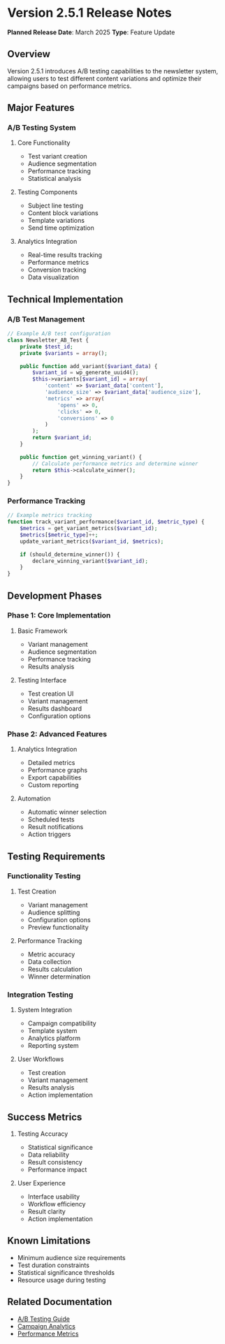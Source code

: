 # Version 2.5.1 Release Notes
**Planned Release Date**: March 2025
**Type**: Feature Update

## Overview
Version 2.5.1 introduces A/B testing capabilities to the newsletter system, allowing users to test different content variations and optimize their campaigns based on performance metrics.

## Major Features

### A/B Testing System
1. Core Functionality
   - Test variant creation
   - Audience segmentation
   - Performance tracking
   - Statistical analysis

2. Testing Components
   - Subject line testing
   - Content block variations
   - Template variations
   - Send time optimization

3. Analytics Integration
   - Real-time results tracking
   - Performance metrics
   - Conversion tracking
   - Data visualization

## Technical Implementation

### A/B Test Management
```php
// Example A/B test configuration
class Newsletter_AB_Test {
    private $test_id;
    private $variants = array();
    
    public function add_variant($variant_data) {
        $variant_id = wp_generate_uuid4();
        $this->variants[$variant_id] = array(
            'content' => $variant_data['content'],
            'audience_size' => $variant_data['audience_size'],
            'metrics' => array(
                'opens' => 0,
                'clicks' => 0,
                'conversions' => 0
            )
        );
        return $variant_id;
    }
    
    public function get_winning_variant() {
        // Calculate performance metrics and determine winner
        return $this->calculate_winner();
    }
}
```

### Performance Tracking
```php
// Example metrics tracking
function track_variant_performance($variant_id, $metric_type) {
    $metrics = get_variant_metrics($variant_id);
    $metrics[$metric_type]++;
    update_variant_metrics($variant_id, $metrics);
    
    if (should_determine_winner()) {
        declare_winning_variant($variant_id);
    }
}
```

## Development Phases

### Phase 1: Core Implementation
1. Basic Framework
   - Variant management
   - Audience segmentation
   - Performance tracking
   - Results analysis

2. Testing Interface
   - Test creation UI
   - Variant management
   - Results dashboard
   - Configuration options

### Phase 2: Advanced Features
1. Analytics Integration
   - Detailed metrics
   - Performance graphs
   - Export capabilities
   - Custom reporting

2. Automation
   - Automatic winner selection
   - Scheduled tests
   - Result notifications
   - Action triggers

## Testing Requirements

### Functionality Testing
1. Test Creation
   - Variant management
   - Audience splitting
   - Configuration options
   - Preview functionality

2. Performance Tracking
   - Metric accuracy
   - Data collection
   - Results calculation
   - Winner determination

### Integration Testing
1. System Integration
   - Campaign compatibility
   - Template system
   - Analytics platform
   - Reporting system

2. User Workflows
   - Test creation
   - Variant management
   - Results analysis
   - Action implementation

## Success Metrics
1. Testing Accuracy
   - Statistical significance
   - Data reliability
   - Result consistency
   - Performance impact

2. User Experience
   - Interface usability
   - Workflow efficiency
   - Result clarity
   - Action implementation

## Known Limitations
- Minimum audience size requirements
- Test duration constraints
- Statistical significance thresholds
- Resource usage during testing

## Related Documentation
- [A/B Testing Guide](../features/ab-testing.md)
- [Campaign Analytics](../features/campaign-analytics.md)
- [Performance Metrics](../features/performance-metrics.md) 